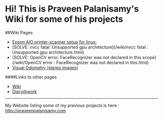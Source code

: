Hi! This is Praveen Palanisamy's Wiki for some of his projects
=========================================


##Wiki Pages

* [Epson AIO printer-scanner setup for linux: ](/wiki/Epson-AIO-printer-scanner-drivers-on-linux.html)
* [SOLVE: nvcc fatal: Unsupported gpu architecture](/wiki/nvcc fatal   : Unsupported gpu architecture.html)
* [SOLVE: OpenCV error: FaceRecognizer was not declared in this scope](/wiki/OpenCV error : FaceRecognizer was not declared in this.html)
* [Visual Odometry (stereo images)](https://github.com/praveenofpersia/praveenofpersia.github.io/blob/master/wiki/visualOdometry.md)


####Links to other pages
* [Wiki](/wiki)
* [Diary@work](http://praveenofpersia.bitbucket.org/workDiary)

--------------------------------------
My Website listing some of my previous projects is here : <http://praveenpalanisamy.com>
